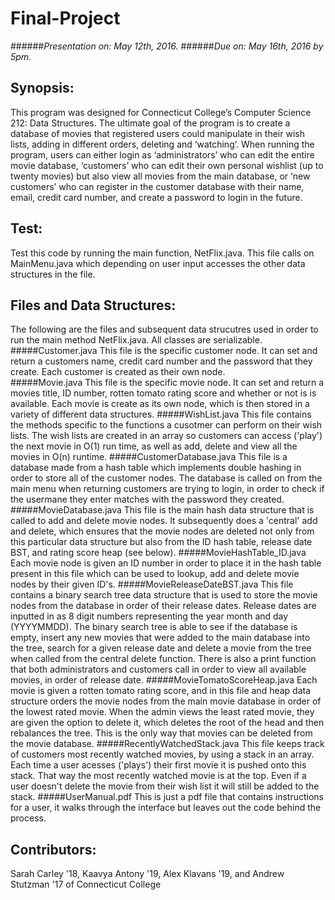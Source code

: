 # Final-Project
######*Presentation on: May 12th, 2016.*
######*Due on: May 16th, 2016 by 5pm.*

## Synopsis:
This program was designed for Connecticut College’s Computer Science 212: Data Structures. 
The ultimate goal of the program is to create a database of movies that registered users could manipulate in their wish lists, 
adding in different orders, deleting and ‘watching’.  When running the program, users can either login as 
‘administrators’ who can edit the entire movie database, ‘customers’ who can edit their own personal wishlist (up to twenty movies) 
but also view all movies from the main database, or ‘new customers’ who can register in the customer database with their name, email, 
credit card number, and create a password to login in the future. 

## Test:
Test this code by running the main function, NetFlix.java. 
This file calls on MainMenu.java which depending on user input accesses the other data structures in the file. 

## Files and Data Structures:
The following are the files and subsequent data strucutres used in order to run the main method NetFlix.java. All classes are serializable. 
#####Customer.java
This file is the specific customer node. It can set and return a customers name, credit card number and the password that they create. Each customer is created as their own node.  
#####Movie.java
This file is the specific movie node. It can set and return a movies title, ID number, rotten tomato rating score and whether or not is is available. Each movie is create as its own node, which is then stored in a variety of different data structures. 
#####WishList.java
This file contains the methods specific to the functions a cusotmer can perform on their wish lists. The wish lists are created in an array so customers can access ('play') the next movie in O(1) run time, as well as add, delete and view all the movies in O(n) runtime. 
#####CustomerDatabase.java
This file is a database made from a hash table which implements double hashing in order to store all of the customer nodes. The database is called on from the main menu when returning customers are trying to login, in order to check if the usermane they enter matches with the password they created. 
#####MovieDatabase.java
This file is the main hash data structure that is called to add and delete movie nodes. It subsequently does a 'central' add and delete, which ensures that the movie nodes are deleted not only from this particular data structure but also from the ID hash table, release date BST, and rating score heap (see below). 
#####MovieHashTable_ID.java
Each movie node is given an ID number in order to place it in the hash table present in this file which can be used to lookup, add and delete movie nodes by their given ID's. 
#####MovieReleaseDateBST.java
This file contains a binary search tree data structure that is used to store the movie nodes from the database in order of their release dates. Release dates are inputted in as 8 digit numbers representing the year month and day (YYYYMMDD). The binary search tree is able to see if the database is empty, insert any new movies that were added to the main database into the tree, search for a given release date and delete a movie from the tree when called from the central delete function. There is also a print function that both administrators and customers call in order to view all available movies, in order of release date. 
#####MovieTomatoScoreHeap.java
Each movie is given a rotten tomato rating score, and in this file and heap data structure orders the movie nodes from the main movie database in order of the lowest rated movie. When the admin views the least rated movie, they are given the option to delete it, which deletes the root of the head and then rebalances the tree. This is the only way that movies can be deleted from the movie database. 
#####RecentlyWatchedStack.java
This file keeps track of customers most recently watched movies, by using a stack in an array. Each time a user acesses ('plays') their first movie it is pushed onto this stack. That way the most recently watched movie is at the top. Even if a user doesn't delete the movie from their wish list it will still be added to the stack. 
#####UserManual.pdf
This is just a pdf file that contains instructions for a user, it walks through the interface but leaves out the code behind the process. 
## Contributors:
Sarah Carley '18, Kaavya Antony '19, Alex Klavans '19, and Andrew Stutzman '17 of Connecticut College
